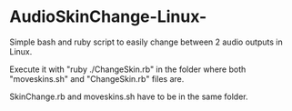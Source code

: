 # AudioSkinChange-Linux-
Simple bash and ruby script to easily change between 2 audio outputs in Linux.

Execute it with "ruby ./ChangeSkin.rb" in the folder where both "moveskins.sh" and "ChangeSkin.rb" files are.

SkinChange.rb and moveskins.sh have to be in the same folder.
